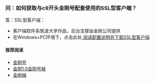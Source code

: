 ### 问：如何获取与c9开头金刚号配套使用的SSL型客户端？
答：SSL型客户端：
- 客户端软件系筑波大学作品，后台支撑由金刚公司提供
- 在Windows+PC环境下，点击此处[  阅读配置说明并下载SSL型客户端 ](https://github.com/a2zitpro/web/blob/master/win.md)

#### 推荐阅读

- [金刚号](https://github.com/a2zitpro.com/web/blob/master/list_kkid.md)
- [金刚1.0金刚号梯](https://github.com/a2zitpro.com/web/blob/master/list_helpkkvpn1.0.md)
- [金刚梯](https://github.com/a2zitpro.com/web/blob/master/dlb.md)

